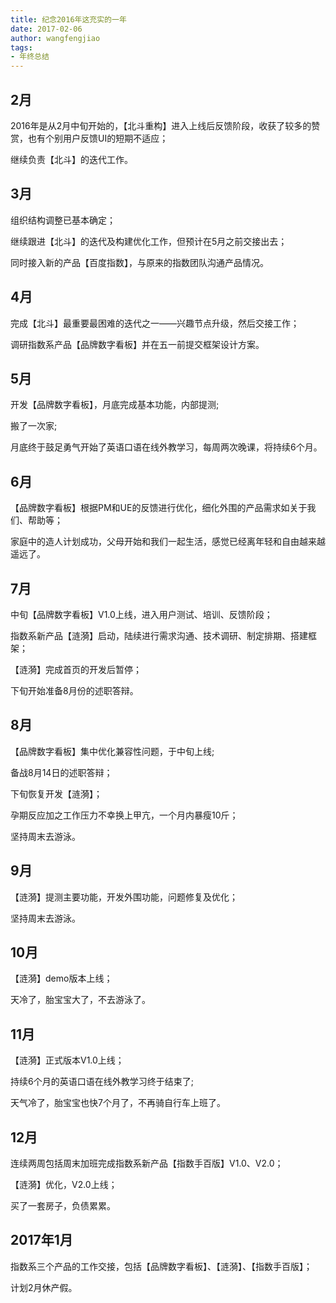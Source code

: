 ```yaml
---
title: 纪念2016年这充实的一年
date: 2017-02-06
author: wangfengjiao
tags:
- 年终总结
---
```


## 2月

2016年是从2月中旬开始的，【北斗重构】进入上线后反馈阶段，收获了较多的赞赏，也有个别用户反馈UI的短期不适应；

继续负责【北斗】的迭代工作。

## 3月

组织结构调整已基本确定；

继续跟进【北斗】的迭代及构建优化工作，但预计在5月之前交接出去；

同时接入新的产品【百度指数】，与原来的指数团队沟通产品情况。

## 4月

完成【北斗】最重要最困难的迭代之一——兴趣节点升级，然后交接工作；

调研指数系产品【品牌数字看板】并在五一前提交框架设计方案。

## 5月

开发【品牌数字看板】，月底完成基本功能，内部提测;

搬了一次家;

月底终于鼓足勇气开始了英语口语在线外教学习，每周两次晚课，将持续6个月。

## 6月

【品牌数字看板】根据PM和UE的反馈进行优化，细化外围的产品需求如关于我们、帮助等；

家庭中的造人计划成功，父母开始和我们一起生活，感觉已经离年轻和自由越来越遥远了。

## 7月

中旬【品牌数字看板】V1.0上线，进入用户测试、培训、反馈阶段；

指数系新产品【涟漪】启动，陆续进行需求沟通、技术调研、制定排期、搭建框架；

【涟漪】完成首页的开发后暂停；

下旬开始准备8月份的述职答辩。

## 8月

【品牌数字看板】集中优化兼容性问题，于中旬上线;

备战8月14日的述职答辩；

下旬恢复开发【涟漪】；

孕期反应加之工作压力不幸换上甲亢，一个月内暴瘦10斤；

坚持周末去游泳。

## 9月

【涟漪】提测主要功能，开发外围功能，问题修复及优化；

坚持周末去游泳。

## 10月

【涟漪】demo版本上线；

天冷了，胎宝宝大了，不去游泳了。

## 11月

【涟漪】正式版本V1.0上线；

持续6个月的英语口语在线外教学习终于结束了;

天气冷了，胎宝宝也快7个月了，不再骑自行车上班了。

## 12月

连续两周包括周末加班完成指数系新产品【指数手百版】V1.0、V2.0；

【涟漪】优化，V2.0上线；

买了一套房子，负债累累。

## 2017年1月

指数系三个产品的工作交接，包括【品牌数字看板】、【涟漪】、【指数手百版】；

计划2月休产假。




